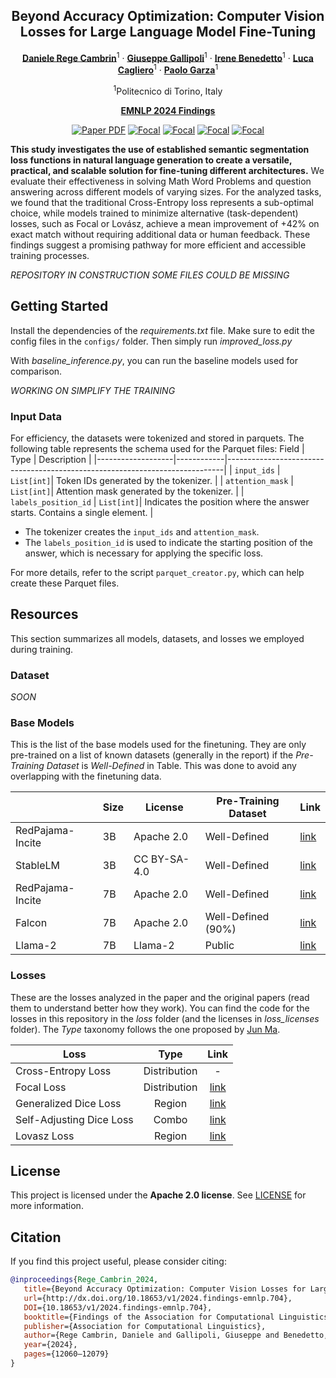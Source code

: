 <div align="center">
  
## Beyond Accuracy Optimization: Computer Vision Losses for Large Language Model Fine-Tuning

[**Daniele Rege Cambrin**](https://darthreca.github.io/)<sup>1</sup> · [**Giuseppe Gallipoli**](https://github.com/gallipoligiuseppe)<sup>1</sup> · [**Irene Benedetto**](https://github.com/irenebenedetto)<sup>1</sup> · [**Luca Cagliero**](https://dbdmg.polito.it/dbdmg_web/people/luca-cagliero/)<sup>1</sup> · [**Paolo Garza**](https://dbdmg.polito.it/dbdmg_web/people/paolo-garza/)<sup>1</sup>

<sup>1</sup>Politecnico di Torino, Italy

**[EMNLP 2024 Findings](https://2024.emnlp.org/)**

<a href="https://arxiv.org/abs/2409.13641"><img src='https://img.shields.io/badge/ArXiv-Beyond_Accuracy_Optimization-red' alt='Paper PDF'></a>
<a href="https://github.com/DarthReca/segmentation-losses-nlp/blob/main/loss/focal_loss.py"><img src='https://img.shields.io/badge/Loss-Focal-blue' alt='Focal'></a>
<a href="https://github.com/DarthReca/segmentation-losses-nlp/blob/main/loss/dice_nlp_loss.py"><img src='https://img.shields.io/badge/Loss-SADL-blue' alt='Focal'></a>
<a href="https://github.com/DarthReca/segmentation-losses-nlp/blob/main/loss/dice_loss.py"><img src='https://img.shields.io/badge/Loss-GDice-blue' alt='Focal'></a>
<a href="https://github.com/DarthReca/segmentation-losses-nlp/blob/main/loss/lovasz.py"><img src='https://img.shields.io/badge/Loss-Lovasz-blue' alt='Focal'></a>
</div>

**This study investigates the use of established semantic segmentation loss functions in natural language generation to create a versatile, practical, and scalable solution for fine-tuning different architectures.**
We evaluate their effectiveness in solving Math Word Problems and question answering across different models of varying sizes. For the analyzed tasks, we found that the traditional Cross-Entropy loss represents a sub-optimal choice, while models trained to minimize alternative (task-dependent) losses, such as Focal or Lovász, achieve a mean improvement of +42\% on exact match without requiring additional data or human feedback. These findings suggest a promising pathway for more efficient and accessible training processes.

*REPOSITORY IN CONSTRUCTION SOME FILES COULD BE MISSING*

## Getting Started

Install the dependencies of the *requirements.txt* file. Make sure to edit the config files in the `configs/` folder. Then simply run *improved_loss.py*

With *baseline_inference.py*, you can run the baseline models used for comparison.

*WORKING ON SIMPLIFY THE TRAINING*

### Input Data

For efficiency, the datasets were tokenized and stored in parquets. The following table represents the schema used for the Parquet files:
   Field             | Type       | Description                                                                 |
 |-------------------|------------|-----------------------------------------------------------------------------|
 | `input_ids`       | `List[int]`| Token IDs generated by the tokenizer.                                       |
 | `attention_mask`  | `List[int]`| Attention mask generated by the tokenizer.                                  |
 | `labels_position_id` | `List[int]`| Indicates the position where the answer starts. Contains a single element. |

- The tokenizer creates the `input_ids` and `attention_mask`.
- The `labels_position_id` is used to indicate the starting position of the answer, which is necessary for applying the specific loss.

For more details, refer to the script `parquet_creator.py`, which can help create these Parquet files.

## Resources
This section summarizes all models, datasets, and losses we employed during training.

### Dataset
*SOON*

### Base Models
This is the list of the base models used for the finetuning. 
They are only pre-trained on a list of known datasets (generally in the report) if the *Pre-Training Dataset* is *Well-Defined* in Table.
This was done to avoid any overlapping with the finetuning data.

|                   | Size | License      | Pre-Training Dataset | Link |
|-------------------|------|--------------|----------------------|------|
| RedPajama-Incite  | 3B   | Apache 2.0   | Well-Defined         | [link](https://huggingface.co/togethercomputer/RedPajama-INCITE-Base-3B-v1) |
| StableLM          | 3B   | CC BY-SA-4.0 | Well-Defined         | [link](https://huggingface.co/stabilityai/stablelm-3b-4e1t) |
| RedPajama-Incite  | 7B   | Apache 2.0   | Well-Defined         | [link](https://huggingface.co/togethercomputer/RedPajama-INCITE-7B-Base) |
| Falcon            | 7B   | Apache 2.0   | Well-Defined (90%)   | [link](https://huggingface.co/tiiuae/falcon-7b) |
| Llama-2           | 7B   | Llama-2      | Public               | [link](https://huggingface.co/meta-llama/Llama-2-7b-hf) |

### Losses
These are the losses analyzed in the paper and the original papers (read them to understand better how they work).
You can find the code for the losses in this repository in the *loss* folder (and the licenses in *loss_licenses* folder).
The *Type* taxonomy follows the one proposed by [Jun Ma](https://arxiv.org/abs/2005.13449).

| Loss                     |     Type     | Link |
|--------------------------|:------------:|:----:|
| Cross-Entropy Loss       | Distribution |   -  |
| Focal Loss               | Distribution | [link](https://arxiv.org/abs/1708.02002) |
| Generalized Dice Loss    |    Region    | [link](https://arxiv.org/abs/1707.03237) |
| Self-Adjusting Dice Loss |     Combo    | [link](https://arxiv.org/abs/1911.02855) |
| Lovasz Loss              |    Region    | [link](https://arxiv.org/abs/1705.08790) |

## License

This project is licensed under the **Apache 2.0 license**. See [LICENSE](LICENSE) for more information.

## Citation

If you find this project useful, please consider citing:

```bibtex
@inproceedings{Rege_Cambrin_2024,
   title={Beyond Accuracy Optimization: Computer Vision Losses for Large Language Model Fine-Tuning},
   url={http://dx.doi.org/10.18653/v1/2024.findings-emnlp.704},
   DOI={10.18653/v1/2024.findings-emnlp.704},
   booktitle={Findings of the Association for Computational Linguistics: EMNLP 2024},
   publisher={Association for Computational Linguistics},
   author={Rege Cambrin, Daniele and Gallipoli, Giuseppe and Benedetto, Irene and Cagliero, Luca and Garza, Paolo},
   year={2024},
   pages={12060–12079}
}
```
